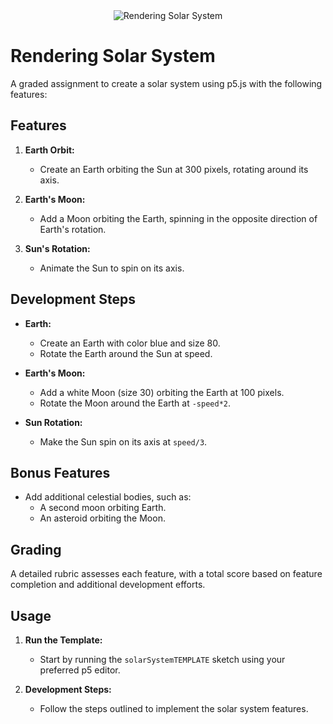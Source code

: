<div align="center">
  <img src="path/to/solar-system.gif" alt="Rendering Solar System">
</div>

# Rendering Solar System

A graded assignment to create a solar system using p5.js with the following features:

## Features
1. **Earth Orbit:**
   - Create an Earth orbiting the Sun at 300 pixels, rotating around its axis.

2. **Earth's Moon:**
   - Add a Moon orbiting the Earth, spinning in the opposite direction of Earth's rotation.

3. **Sun's Rotation:**
   - Animate the Sun to spin on its axis.

## Development Steps
- **Earth:**
  - Create an Earth with color blue and size 80.
  - Rotate the Earth around the Sun at speed.

- **Earth's Moon:**
  - Add a white Moon (size 30) orbiting the Earth at 100 pixels.
  - Rotate the Moon around the Earth at `-speed*2`.

- **Sun Rotation:**
  - Make the Sun spin on its axis at `speed/3`.

## Bonus Features
- Add additional celestial bodies, such as:
  - A second moon orbiting Earth.
  - An asteroid orbiting the Moon.

## Grading
A detailed rubric assesses each feature, with a total score based on feature completion and additional development efforts.

## Usage
1. **Run the Template:**
   - Start by running the `solarSystemTEMPLATE` sketch using your preferred p5 editor.

2. **Development Steps:**
   - Follow the steps outlined to implement the solar system features.
